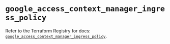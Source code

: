 # `google_access_context_manager_ingress_policy`

Refer to the Terraform Registry for docs: [`google_access_context_manager_ingress_policy`](https://registry.terraform.io/providers/hashicorp/google-beta/5.42.0/docs/resources/google_access_context_manager_ingress_policy).
